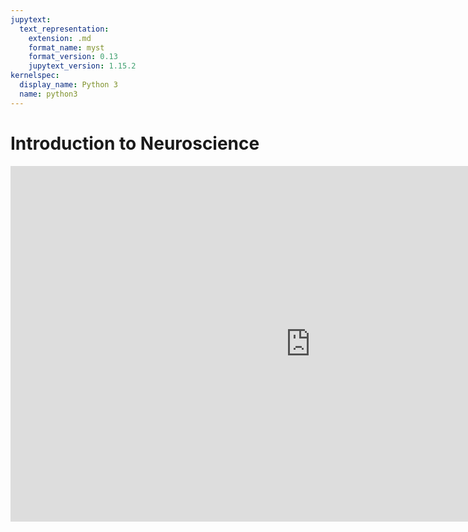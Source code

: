 ```yaml
---
jupytext:
  text_representation:
    extension: .md
    format_name: myst
    format_version: 0.13
    jupytext_version: 1.15.2
kernelspec:
  display_name: Python 3
  name: python3
---
```



# Introduction to Neuroscience

<iframe src="https://docs.google.com/presentation/d/e/2PACX-1vQZXf1cvOBTOqe3hfWPf7DzI_wKCgFLv93y-0sUPQ9L4PBlHJs54jB0ClS-B_WUr6SN1jzyy1Rx1wkv/embed?start=false&loop=false&delayms=3000" frameborder="0" width="960" height="569" allowfullscreen="true" mozallowfullscreen="true" webkitallowfullscreen="true"></iframe>

